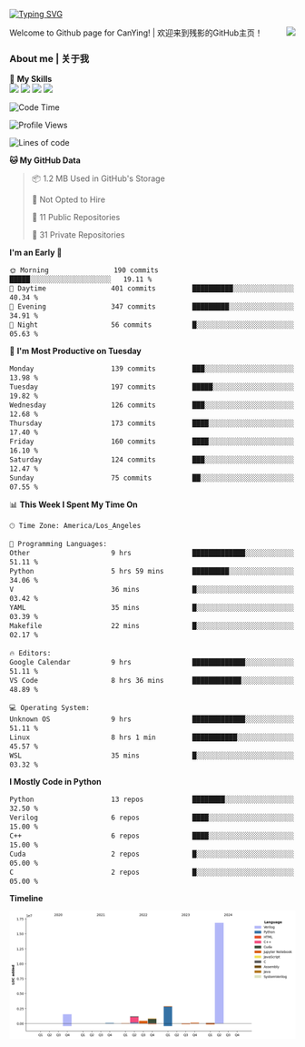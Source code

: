 [![Typing SVG](https://readme-typing-svg.herokuapp.com?size=25&duration=3500&color=00FFFF&vCenter=true&width=250&height=40&lines=Hi+Welcome+%F0%9F%91%8B%F0%9F%8F%BB;I'm+CanYing|残影)](https://git.io/typing-svg)

<a href="#">
  <img align="right" src="https://github-readme-stats.vercel.app/api?username=CanYing0913&count_private=true&rank_icon=github&show_icons=true&bg_color=15,f2f7fd,E0EAFC&" />
</a>

Welcome to Github page for CanYing! | 欢迎来到残影的GitHub主页！

### About me | 关于我

🌟 **My Skills**  
![](https://img.shields.io/badge/-C-A8B9CC?style=flat-square&logo=C&logoColor=fff)
![](https://img.shields.io/badge/-C++-00599C?style=flat-square&logo=Cpp&logoColor=fff)
![](https://img.shields.io/badge/-Python-3776AB?style=flat-square&logo=Python&logoColor=fff)
![](https://img.shields.io/badge/-Linux-000000?style=flat-square&logo=Linux&logoColor=fff)

<!--START_SECTION:waka-->
![Code Time](http://img.shields.io/badge/Code%20Time-261%20hrs%2035%20mins-blue)

![Profile Views](http://img.shields.io/badge/Profile%20Views-1-blue)

![Lines of code](https://img.shields.io/badge/From%20Hello%20World%20I%27ve%20Written-24.0%20million%20lines%20of%20code-blue)

**🐱 My GitHub Data** 

> 📦 1.2 MB Used in GitHub's Storage 
 > 
> 🚫 Not Opted to Hire
 > 
> 📜 11 Public Repositories 
 > 
> 🔑 31 Private Repositories 
 > 
**I'm an Early 🐤** 

```text
🌞 Morning                190 commits         █████░░░░░░░░░░░░░░░░░░░░   19.11 % 
🌆 Daytime                401 commits         ██████████░░░░░░░░░░░░░░░   40.34 % 
🌃 Evening                347 commits         █████████░░░░░░░░░░░░░░░░   34.91 % 
🌙 Night                  56 commits          █░░░░░░░░░░░░░░░░░░░░░░░░   05.63 % 
```
📅 **I'm Most Productive on Tuesday** 

```text
Monday                   139 commits         ███░░░░░░░░░░░░░░░░░░░░░░   13.98 % 
Tuesday                  197 commits         █████░░░░░░░░░░░░░░░░░░░░   19.82 % 
Wednesday                126 commits         ███░░░░░░░░░░░░░░░░░░░░░░   12.68 % 
Thursday                 173 commits         ████░░░░░░░░░░░░░░░░░░░░░   17.40 % 
Friday                   160 commits         ████░░░░░░░░░░░░░░░░░░░░░   16.10 % 
Saturday                 124 commits         ███░░░░░░░░░░░░░░░░░░░░░░   12.47 % 
Sunday                   75 commits          ██░░░░░░░░░░░░░░░░░░░░░░░   07.55 % 
```


📊 **This Week I Spent My Time On** 

```text
🕑︎ Time Zone: America/Los_Angeles

💬 Programming Languages: 
Other                    9 hrs               █████████████░░░░░░░░░░░░   51.11 % 
Python                   5 hrs 59 mins       █████████░░░░░░░░░░░░░░░░   34.06 % 
V                        36 mins             █░░░░░░░░░░░░░░░░░░░░░░░░   03.42 % 
YAML                     35 mins             █░░░░░░░░░░░░░░░░░░░░░░░░   03.39 % 
Makefile                 22 mins             █░░░░░░░░░░░░░░░░░░░░░░░░   02.17 % 

🔥 Editors: 
Google Calendar          9 hrs               █████████████░░░░░░░░░░░░   51.11 % 
VS Code                  8 hrs 36 mins       ████████████░░░░░░░░░░░░░   48.89 % 

💻 Operating System: 
Unknown OS               9 hrs               █████████████░░░░░░░░░░░░   51.11 % 
Linux                    8 hrs 1 min         ███████████░░░░░░░░░░░░░░   45.57 % 
WSL                      35 mins             █░░░░░░░░░░░░░░░░░░░░░░░░   03.32 % 
```

**I Mostly Code in Python** 

```text
Python                   13 repos            ████████░░░░░░░░░░░░░░░░░   32.50 % 
Verilog                  6 repos             ████░░░░░░░░░░░░░░░░░░░░░   15.00 % 
C++                      6 repos             ████░░░░░░░░░░░░░░░░░░░░░   15.00 % 
Cuda                     2 repos             █░░░░░░░░░░░░░░░░░░░░░░░░   05.00 % 
C                        2 repos             █░░░░░░░░░░░░░░░░░░░░░░░░   05.00 % 
```



**Timeline**

![Lines of Code chart](https://raw.githubusercontent.com/CanYing0913/CanYing0913/master/assets/bar_graph.png)


<!--END_SECTION:waka-->
